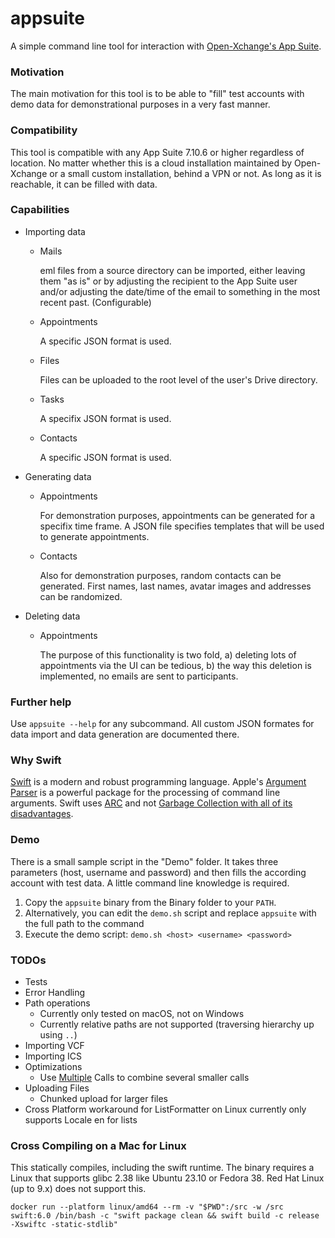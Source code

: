 # appsuite
A simple command line tool for interaction with [Open-Xchange's App Suite](https://www.open-xchange.com/products/ox-app-suite).

### Motivation

The main motivation for this tool is to be able to "fill" test accounts with demo data for demonstrational purposes in a very fast manner.

### Compatibility

This tool is compatible with any App Suite 7.10.6 or higher regardless of location. No matter whether this is a cloud installation maintained by Open-Xchange or a small custom installation, behind a VPN or not. As long as it is reachable, it can be filled with data.

### Capabilities
- Importing data
  - Mails

    eml files from a source directory can be imported, either leaving them "as is" or by adjusting the recipient to the App Suite user and/or adjusting the date/time of the email to something in the most recent past. (Configurable)

  - Appointments

    A specific JSON format is used.

  - Files

    Files can be uploaded to the root level of the user's Drive directory.

  - Tasks

    A specifix JSON format is used.

  - Contacts

    A specific JSON format is used.

- Generating data
  - Appointments

    For demonstration purposes, appointments can be generated for a specifix time frame. A JSON file specifies templates that will be used to generate appointments.
    
  - Contacts

    Also for demonstration purposes, random contacts can be generated. First names, last names, avatar images and addresses can be randomized.
    
- Deleting data
  - Appointments

    The purpose of this functionality is two fold, a) deleting lots of appointments via the UI can be tedious, b) the way this deletion is implemented, no emails are sent to participants.

### Further help

Use `appsuite --help` for any subcommand. All custom JSON formates for data import and data generation are documented there.

### Why Swift

[Swift](https://www.swift.org) is a modern and robust programming language. Apple's [Argument Parser](https://github.com/apple/swift-argument-parser) is a powerful package for the processing of command line arguments. Swift uses [ARC](https://en.wikipedia.org/wiki/Automatic_Reference_Counting) and not [Garbage Collection with all of its disadvantages](https://www.swift.org/blog/swift-at-apple-migrating-the-password-monitoring-service-from-java/).

### Demo

There is a small sample script in the "Demo" folder. It takes three parameters (host, username and password) and then fills the according account with test data. A little command line knowledge is required.
1. Copy the `appsuite` binary from the Binary folder to your `PATH`.
2. Alternatively, you can edit the `demo.sh` script and replace `appsuite` with the full path to the command
3. Execute the demo script: `demo.sh <host> <username> <password>`

### TODOs
- Tests
- Error Handling
- Path operations
  - Currently only tested on macOS, not on Windows
  - Currently relative paths are not supported (traversing hierarchy up using `..`)
- Importing VCF
- Importing ICS
- Optimizations
  - Use [Multiple](https://documentation.open-xchange.com/components/middleware/http/8/index.html#!Multiple) Calls to combine several smaller calls
- Uploading Files
  - Chunked upload for larger files
- Cross Platform workaround for ListFormatter on Linux currently only supports Locale en for lists
  
### Cross Compiling on a Mac for Linux
This statically compiles, including the swift runtime. The binary requires a Linux that supports glibc 2.38 like Ubuntu 23.10 or Fedora 38. Red Hat Linux (up to 9.x) does not support this.

`docker run --platform linux/amd64 --rm -v "$PWD":/src -w /src swift:6.0 /bin/bash -c "swift package clean && swift build -c release -Xswiftc -static-stdlib"`
